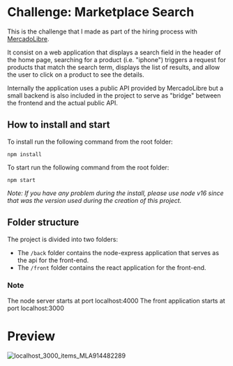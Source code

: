 # Challenge: Marketplace Search

This is the challenge that I made as part of the hiring process with [MercadoLibre](https://www.mercadolibre.com.ar/).

It consist on a web application that displays a search field in the header of the home page, searching for a product (i.e. "iphone") triggers a request for products that match the search term, displays the list of results, and allow the user to click on a product to see the details.

Internally the application uses a public API provided by MercadoLibre but a small backend is also included in the project to serve as "bridge" between the frontend and the actual public API.

## How to install and start

To install run the following command from the root folder: 
```
npm install
```

To start run the following command from the root folder: 
```
npm start
```

*Note: If you have any problem during the install, please use node v16 since that was the version used during the creation of this project.*

## Folder structure

The project is divided into two folders:
* The `/back` folder contains the node-express application that serves as the api for the front-end.
* The `/front` folder contains the react application for the front-end.

### Note
The node server starts at port localhost:4000
The front application starts at port localhost:3000

# Preview
![localhost_3000_items_MLA914482289](https://user-images.githubusercontent.com/14167280/138793364-bcffca3c-8d62-461e-8ba7-4dee4fefe64c.png)



